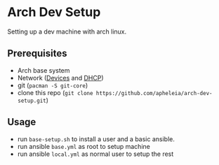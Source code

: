 # Arch Dev Setup

Setting up a dev machine with arch linux.

## Prerequisites

- Arch base system
- Network ([Devices](https://wiki.archlinux.org/index.php/Network_configuration#Device_names) and [DHCP](https://wiki.archlinux.org/index.php/Systemd-networkd#Basic_DHCP_network))
- git (`pacman -S git-core`)
- clone this repo (`git clone https://github.com/apheleia/arch-dev-setup.git`)

## Usage

- run `base-setup.sh` to install a user and a basic ansible.
- run ansible `base.yml` as root to setup machine
- run ansible `local.yml` as normal user to setup the rest
